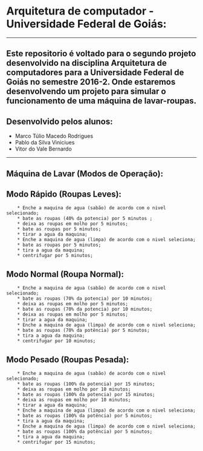 # Arquitetura de computador - Universidade Federal de Goiás:
--------------------------------------------------------------------------------
Este repositorio é voltado para o segundo projeto desenvolvido na disciplina Arquitetura de computadores para a Universidade Federal de Goiás no semestre 2016-2. Onde estaremos desenvolvendo um projeto para simular o funcionamento de uma máquina de lavar-roupas.
--------------------------------------------------------------------------------
## Desenvolvido pelos alunos:
*	Marco Túlio Macedo Rodrigues
*	Pablo da Silva Viniciues
*	Vitor do Vale Bernardo
--------------------------------------------------------------------------------
## Máquina de Lavar (Modos de Operação):

## Modo Rápido (Roupas Leves):
		* Enche a maquina de agua (sabão) de acordo com o nivel selecionado;
		* bate as roupas (40% da potencia) por 5 minutos ;
		* deixa as roupas em molho por 5 minutos;
		* bate as roupas por 5 minutos;
		* tirar a agua da maquina;
		* Enche a maquina de agua (limpa) de acordo com o nivel seleciona;
		* bate as roupas por 5 minutos;
		* tira a agua da maquina;
		* centrifugar por 5 minutos;
## Modo Normal (Roupa Normal):
		* Enche a maquina de agua (sabão) de acordo com o nivel selecionado;
		* bate as roupas (70% da potencia) por 10 minutos;
		* deixa as roupas em molho por 5 minutos;
		* bate as roupas (70% da potencia) por 10 minutos;
		* deixa as roupas em molho por 5 minutos;
		* tirar a agua da maquina;
		* Enche a maquina de agua (limpa) de acordo com o nivel seleciona;
		* bate as roupas (70% da potência) por 5 minutos;
		* tira a agua da maquina;
		* centrifugar por 10 minutos;
## Modo Pesado (Roupas Pesada):
		* Enche a maquina de agua (sabão) de acordo com o nivel selecionado;
		* bate as roupas (100% da potencia) por 15 minutos;
		* deixa as roupas em molho por 10 minutos;
		* bate as roupas (100% da potencia) por 15 minutos;
		* deixa as roupas em molho por 10 minutos;
		* tirar a agua da maquina;
		* Enche a maquina de agua (limpa) de acordo com o nivel seleciona;
		* bate as roupas (100% da potência) por 5 minutos;
		* tira a agua da maquina;
		* Enche a maquina de agua (limpa) de acordo com o nivel seleciona;
		* bate as roupas (100% da potência) por 5 minutos;
		* tira a agua da maquina;
		* centrifugar por 15 minutos;
